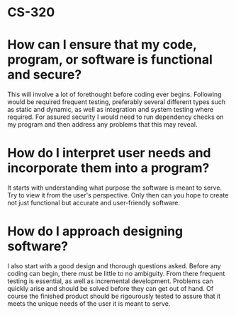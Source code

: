 # CS-320

# How can I ensure that my code, program, or software is functional and secure?
This will involve a lot of forethought before coding ever begins. Following would be required frequent testing, preferably several different types such as static and dynamic, as well as integration and system testing where required. For assured security I would need to run dependency checks on my program and then address any problems that this may reveal.
# How do I interpret user needs and incorporate them into a program?
It starts with understanding what purpose the software is meant to serve. Try to view it from the user's perspective. Only then can you hope to create not just functional but accurate and user-friendly software.
# How do I approach designing software?
I also start with a good design  and thorough questions asked. Before any coding can begin, there must be little to no ambiguity. From there frequent testing is essential, as well as incremental development. Problems can quickly arise and should be solved before they can get out of hand. Of course the finished product should be rigourously tested to assure that it meets the unique needs of the user it is meant to serve.
